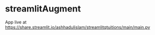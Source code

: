 # streamlitAugment

App live at https://share.streamlit.io/ashhadulislam/streamlitqtuitions/main/main.py
